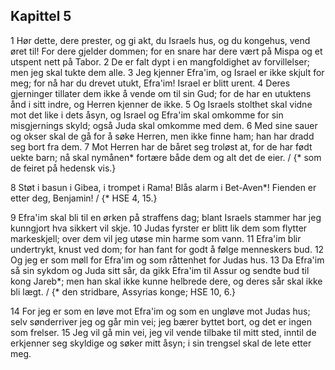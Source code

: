 ## Kapittel 5

1 Hør dette, dere prester, og gi akt, du Israels hus, og du kongehus, vend øret til! For dere gjelder dommen; for en snare har dere vært på Mispa og et utspent nett på Tabor.
2 De er falt dypt i en mangfoldighet av forvillelser; men jeg skal tukte dem alle.
3 Jeg kjenner Efra'im, og Israel er ikke skjult for meg; for nå har du drevet utukt, Efra'im! Israel er blitt urent.
4 Deres gjerninger tillater dem ikke å vende om til sin Gud; for de har en utuktens ånd i sitt indre, og Herren kjenner de ikke.
5 Og Israels stolthet skal vidne mot det like i dets åsyn, og Israel og Efra'im skal omkomme for sin misgjernings skyld; også Juda skal omkomme med dem.
6 Med sine sauer og okser skal de gå for å søke Herren, men ikke finne ham; han har dradd seg bort fra dem.
7 Mot Herren har de båret seg troløst at, for de har født uekte barn; nå skal nymånen* fortære både dem og alt det de eier. / {* som de feiret på hedensk vis.}

8 Støt i basun i Gibea, i trompet i Rama! Blås alarm i Bet-Aven*! Fienden er etter deg, Benjamin! / {* HSE 4, 15.}

9 Efra'im skal bli til en ørken på straffens dag; blant Israels stammer har jeg kunngjort hva sikkert vil skje.
10 Judas fyrster er blitt lik dem som flytter markeskjell; over dem vil jeg utøse min harme som vann.
11 Efra'im blir undertrykt, knust ved dom; for han fant for godt å følge menneskers bud.
12 Og jeg er som møll for Efra'im og som råttenhet for Judas hus.
13 Da Efra'im så sin sykdom og Juda sitt sår, da gikk Efra'im til Assur og sendte bud til kong Jareb*; men han skal ikke kunne helbrede dere, og deres sår skal ikke bli lægt. / {* den stridbare, Assyrias konge; HSE 10, 6.}

14 For jeg er som en løve mot Efra'im og som en ungløve mot Judas hus; selv sønderriver jeg og går min vei; jeg bærer byttet bort, og det er ingen som frelser.
15 Jeg vil gå min vei, jeg vil vende tilbake til mitt sted, inntil de erkjenner seg skyldige og søker mitt åsyn; i sin trengsel skal de lete etter meg.


